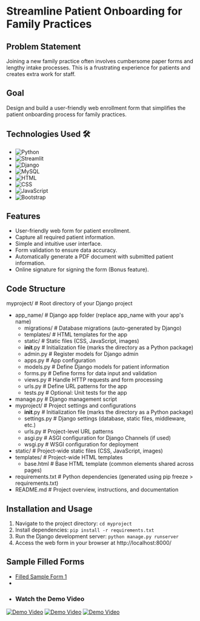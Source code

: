 # Streamline Patient Onboarding for Family Practices

## Problem Statement
Joining a new family practice often involves cumbersome paper forms and lengthy intake processes. This is a frustrating experience for patients and creates extra work for staff.

## Goal
Design and build a user-friendly web enrollment form that simplifies the patient onboarding process for family practices.

## Technologies Used 🛠️
- ![Python](https://img.shields.io/badge/python-3670A0?style=for-the-badge&logo=python&logoColor=ffdd54) 
- ![Streamlit](https://img.shields.io/static/v1?style=for-the-badge&message=Streamlit&color=FF4B4B&logo=Streamlit&logoColor=FFFFFF&label=)
- ![Django](https://img.shields.io/badge/Django-092E20?style=for-the-badge&logo=django&logoColor=white)
- ![MySQL](https://img.shields.io/badge/MySQL-4479A1?style=for-the-badge&logo=mysql&logoColor=white)
- ![HTML](https://img.shields.io/badge/HTML5-E34F26?style=for-the-badge&logo=html5&logoColor=white)
- ![CSS](https://img.shields.io/badge/CSS3-1572B6?style=for-the-badge&logo=css3&logoColor=white)
- ![JavaScript](https://img.shields.io/badge/JavaScript-F7DF1E?style=for-the-badge&logo=javascript&logoColor=black)
- ![Bootstrap](https://img.shields.io/badge/Bootstrap-563D7C?style=for-the-badge&logo=bootstrap&logoColor=white)


## Features
- User-friendly web form for patient enrollment.
- Capture all required patient information.
- Simple and intuitive user interface.
- Form validation to ensure data accuracy.
- Automatically generate a PDF document with submitted patient information.
- Online signature for signing the form (Bonus feature).

## Code Structure
myproject/                          # Root directory of your Django project
- app_name/                         # Django app folder (replace app_name with your app's name)
  - migrations/                     # Database migrations (auto-generated by Django)
  - templates/                      # HTML templates for the app
  - static/                         # Static files (CSS, JavaScript, images)
  - __init__.py                     # Initialization file (marks the directory as a Python package)
  - admin.py                        # Register models for Django admin
  - apps.py                         # App configuration
  - models.py                       # Define Django models for patient information
  - forms.py                        # Define forms for data input and validation
  - views.py                        # Handle HTTP requests and form processing
  - urls.py                         # Define URL patterns for the app
  - tests.py                        # Optional: Unit tests for the app
- manage.py                         # Django management script
- myproject/                        # Project settings and configurations
  - __init__.py                     # Initialization file (marks the directory as a Python package)
  - settings.py                     # Django settings (database, static files, middleware, etc.)
  - urls.py                         # Project-level URL patterns
  - asgi.py                         # ASGI configuration for Django Channels (if used)
  - wsgi.py                         # WSGI configuration for deployment
- static/                           # Project-wide static files (CSS, JavaScript, images)
- templates/                        # Project-wide HTML templates
  - base.html                       # Base HTML template (common elements shared across pages)
- requirements.txt                  # Python dependencies (generated using pip freeze > requirements.txt)
- README.md                         # Project overview, instructions, and documentation



## Installation and Usage
1. Navigate to the project directory: `cd myproject`
2. Install dependencies: `pip install -r requirements.txt`
3. Run the Django development server: `python manage.py runserver`
4. Access the web form in your browser at http://localhost:8000/

## Sample Filled Forms
- [Filled Sample Form 1](https://github.com/varshasenthil2003/Bewell_hackathon/blob/main/filled_form_S.pdf)
- 
- ### Watch the Demo Video
[![Demo Video](https://img.youtube.com/vi/YOUR_VIDEO_ID_HERE/0.jpg)](https://github.com/varshasenthil2003/Bewell_hackathon/blob/main/mysql.mp4)
[![Demo Video](https://img.youtube.com/vi/YOUR_VIDEO_ID_HERE/0.jpg)](https://github.com/varshasenthil2003/Bewell_hackathon/blob/main/forms.mp4)
[![Demo Video](https://img.youtube.com/vi/YOUR_VIDEO_ID_HERE/0.jpg)](https://github.com/varshasenthil2003/Bewell_hackathon/blob/main/result(2).mp4)
